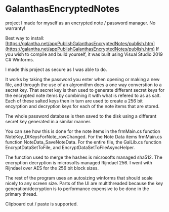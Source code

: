 # GalanthasEncryptedNotes
project I made for myself as an encrypted note / password manager.  No warranty!

Best way to install:
[https://galantha.net/appPublishGalanthasEncryptedNotes/publish.htm](https://galantha.net/appPublishGalanthasEncryptedNotes/publish.htm)
If you wish to compile and build yourself, it was built using Visual Studio 2019 C# Winforms.

I made this project as secure as I was able to do.


It works by taking the password you enter when opening or making a new file, and through the use of an algromithm does a one way converstion to a secret key.  That secret key is then used to generate differant secret keys for the encrypted note items by combining it with what is refered to as as salt.  Each of these salted keys then in turn are used to create a 256 bit encyrption and decryption keys for each of the note items that are stored.


The whole password database is then saved to the disk using a differant secret key generated in a similar manner.


You can see how this is done for the note items in the frmMain.cs function NoteKey_DtKeysForNote_rowChanged.
For the Note Data items frmMain.cs function NoteData_SaveNoteData.
For the entire file, the GalLib.cs function EncryptDataSetToFile, and EncryptDataSetToFileAsyncHelper.


The function used to merge the hashes is microsofts managed sha512.  The encryption decryption is microsofts managed Rijndael 256.  I went with Rijndael over AES for the 256 bit block sizes.

The rest of the program uses an autosizing winforms that should scale nicely to any screen size.  Parts of the UI are multithreaded because the key generation/decryption is to performance expensive to be done in the primary thread.  

Clipboard cut / paste is supported.
